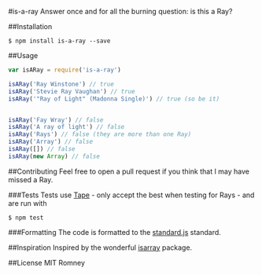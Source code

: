 #is-a-ray
Answer once and for all the burning question: is this a Ray?

##Installation
```shell
$ npm install is-a-ray --save
```

##Usage
```javascript
var isARay = require('is-a-ray')

isARay('Ray Winstone') // true
isARay('Stevie Ray Vaughan') // true
isARay('"Ray of Light" (Madonna Single)') // true (so be it)


isARay('Fay Wray') // false
isARay('A ray of light') // false
isARay('Rays') // false (they are more than one Ray)
isARay('Array') // false
isARay([]) // false
isARay(new Array) // false
```

##Contributing
Feel free to open a pull request if you think that I may have missed a Ray.

###Tests
Tests use [Tape] - only accept the best when testing for Rays - and are run with
```shell
$ npm test
```

###Formatting
The code is formatted to the [standard.js] standard.

##Inspiration
Inspired by the wonderful [isarray] package.

##License
MIT Romney

[Tape]: https://github.com/substack/tape
[isarray]: https://www.npmjs.com/package/isarray
[standard.js]: https://github.com/feross/standard
